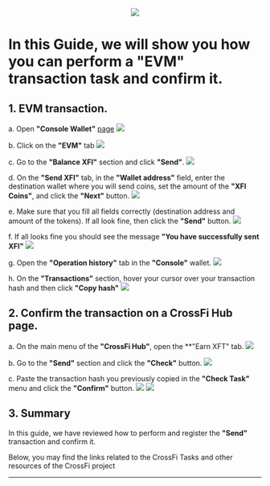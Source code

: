 <p align="center">
 <img src="https://i.postimg.cc/4xV0YcVk/398312834-1264357517679972-6145588202110043290-n.png"/></a>
</p>

# In this Guide, we will show you how you can perform a "EVM" transaction task and confirm it.

## 1. EVM transaction.

a. Open **"Console Wallet"** [page](https://test.xficonsole.com) <img src="https://i.postimg.cc/g029KHcc/1.jpg"/></a>

b. Click on the **"EVM"** tab <img src="https://i.postimg.cc/8cQNwfny/2.jpg"/></a>

c. Go to the **"Balance XFI"** section and click **"Send"**. <img src="https://i.postimg.cc/fL5ffYLs/3.jpg"/></a>

d. On the **"Send XFI"** tab, in the **"Wallet address"** field, enter the destination wallet where you will send coins, set the amount of the **"XFI Coins"**, and click the **"Next"** button. <img src="https://i.postimg.cc/h45YdQ5x/4.jpg"/></a>

e. Make sure that you fill all fields correctly (destination address and amount of the tokens). If all look fine, then click the **"Send"** button. <img src="https://i.postimg.cc/BbRsYYQf/5.jpg"/></a>

f. If all looks fine you should see the message **"You have successfully sent XFI"** <img src="https://i.postimg.cc/c488sP3Y/6.jpg"/></a>

g. Open the **"Operation history"** tab in the **"Console"** wallet. <img src="https://i.postimg.cc/yNJNPZTR/7.jpg"/></a>

h. On the **"Transactions"** section, hover your cursor over your transaction hash and then click **"Copy hash"** <img src="https://i.postimg.cc/VLLmgtfN/8.jpg"/></a>

## 2. Confirm the transaction on a CrossFi Hub page.

a. On the main menu of the **"CrossFi Hub"**, open the **"Earn XFT" tab. <img src="https://i.postimg.cc/LXJKy3MS/4.jpg"/></a>

b. Go to the **"Send"** section and click the **"Check"** button. <img src="https://i.postimg.cc/GtccXszx/7.jpg"/></a>

c. Paste the transaction hash you previously copied in the **"Check Task"** menu and click the **"Confirm"** button. <img src="https://i.postimg.cc/T2z82bn7/8.jpg"/></a> <img src="https://i.postimg.cc/vBnz04DT/9.jpg"/></a>

## 3. Summary 

In this guide, we have reviewed how to perform and register the **"Send"** transaction and confirm it.

Below, you may find the links related to the CrossFi Tasks and other resources of the CrossFi project

---
